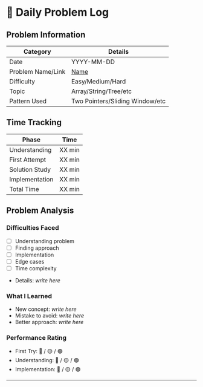 # 📝 Daily Problem Log

## Problem Information
| Category | Details |
|----------|---------|
| Date | YYYY-MM-DD |
| Problem Name/Link | [Name](leetcode-link) |
| Difficulty | Easy/Medium/Hard |
| Topic | Array/String/Tree/etc |
| Pattern Used | Two Pointers/Sliding Window/etc |

## Time Tracking
| Phase | Time |
|-------|------|
| Understanding | XX min |
| First Attempt | XX min |
| Solution Study | XX min |
| Implementation | XX min |
| Total Time | XX min |

## Problem Analysis
### Difficulties Faced
- [ ] Understanding problem
- [ ] Finding approach
- [ ] Implementation
- [ ] Edge cases
- [ ] Time complexity
- Details: _write here_

### What I Learned
- New concept: _write here_
- Mistake to avoid: _write here_
- Better approach: _write here_

### Performance Rating
- First Try: 🔴 / 🟡 / 🟢
- Understanding: 🔴 / 🟡 / 🟢
- Implementation: 🔴 / 🟡 / 🟢

---